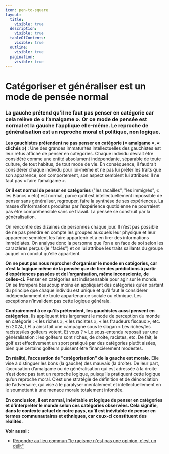 ```yaml
---
icon: pen-to-square
layout:
  title:
    visible: true
  description:
    visible: true
  tableOfContents:
    visible: true
  outline:
    visible: true
  pagination:
    visible: true
---
```


# Catégoriser et généraliser est un mode de pensée normal

### **La gauche prétend qu’il ne faut pas penser en catégorie car cela relève de « l’amalgame ». Or ce mode de pensée est normal et la gauche l’applique elle-même. Le reproche de généralisation est un reproche moral et politique, non logique.**

**Les gauchistes prétendent ne pas penser en catégorie (« amalgame », « clichés »)** : Une des grandes immaturités intellectuelles des gauchistes est leur refus affiché de penser en catégories. Chaque individu devrait être considéré comme une entité absolument indépendante, séparable de toute culture, de tout habitus, de tout mode de vie. En conséquence, il faudrait considérer chaque individu pour lui-même et ne pas lui prêter les traits que son apparence, son comportement, son aspect semblent lui attribuer. Il ne faut pas « faire l’amalgame ».

**Or il est normal de penser en catégories** ("les racailles", "les immigrés", « les Blancs » etc) est normal, parce qu’il est intellectuellement impossible de penser sans généraliser, regrouper, faire la synthèse de ses expériences. La masse d’informations produites par l’expérience quotidienne ne pourraient pas être compréhensible sans ce travail. La pensée se construit par la généralisation.

On rencontre des dizaines de personnes chaque jour. Il n’est pas possible de ne pas prendre en compte les groupes auxquels leur physique et leur apparence semblent les faire appartenir et à en tirer des informations immédiates. On analyse donc la personne que l’on a en face de soi selon les caractères perçus (le "faciès") et on lui attribue les traits saillants du groupe auquel on conclut qu’elle appartient.

**On ne peut pas nous reprocher d’organiser le monde en catégories, car c’est la logique même de la pensée que de tirer des prédictions à partir d’expériences passées et de l’organisation, même inconsciente, de celles-ci.** Penser en catégories est indispensable pour agir sur le monde. On se trompera beaucoup moins en appliquant des catégories qu’en partant du principe que chaque individu est unique et qu’il faut le considérer indépendamment de toute appartenance sociale ou ethnique. Les exceptions n’invalident pas cette logique générale.

**Contrairement à ce qu’ils prétendent, les gauchistes aussi pensent en catégories.** Ils appliquent très largement le mode de perception du monde en catégorie : « les riches », « les racistes », « les fraudeurs fiscaux », etc. En 2024, LFI a ainsi fait une campagne sous le slogan « Les riches/les racistes/les golfeurs votent. Et vous ? » Le sous-entendu reposait sur une généralisation : les golfeurs sont riches, de droite, racistes, etc. De fait, le golf est effectivement un sport pratiqué par des catégories plutôt aisées, bien que certains golfeurs puissent être financièrement modestes.

**En réalité, l’accusation de "catégorisation" de la gauche est morale.** Elle vise à distinguer les bons (la gauche) des mauvais (la droite). De leur part, l’accusation d’amalgame ou de généralisation qui est adressée à la droite n’est donc pas tant un reproche logique, puisqu’ils pratiquent cette logique qu’un reproche moral. C’est une stratégie de définition et de dénonciation de l’adversaire, qui vise à le paralyser mentalement et intellectuellement en le soumettant à une menace morale totalement infondée.

**En conclusion, il est normal, inévitable et logique de penser en catégories et d’interpréter le monde selon ces catégories observées. Cela signifie, dans le contexte actuel de notre pays, qu’il est inévitable de penser en termes communautaires et ethniques, car ceux-ci constituent des réalités.**



**Voir aussi :**

* [Répondre au lieu commun "le racisme n'est pas une opinion, c'est un délit"](editor.md)
